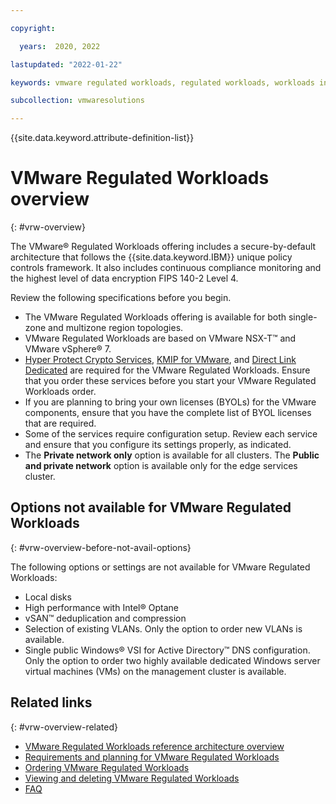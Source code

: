 ```yaml
---

copyright:

  years:  2020, 2022

lastupdated: "2022-01-22"

keywords: vmware regulated workloads, regulated workloads, workloads instance, regulated instance

subcollection: vmwaresolutions

---
```


{{site.data.keyword.attribute-definition-list}}

# VMware Regulated Workloads overview
{: #vrw-overview}

The VMware® Regulated Workloads offering includes a secure-by-default architecture that follows the {{site.data.keyword.IBM}} unique policy controls framework. It also includes continuous compliance monitoring and the highest level of data encryption FIPS 140-2 Level 4.

Review the following specifications before you begin.
* The VMware Regulated Workloads offering is available for both single-zone and multizone region topologies.
* VMware Regulated Workloads are based on VMware NSX-T™ and VMware vSphere® 7.
* [Hyper Protect Crypto Services](https://cloud.ibm.com/catalog/services/hyper-protect-crypto-services), [KMIP for VMware](https://cloud.ibm.com/infrastructure/vmware-solutions/console/servicestandalonenew/KMIPAdapter), and [Direct Link Dedicated](https://cloud.ibm.com/interconnectivity/direct-link) are required for the VMware Regulated Workloads. Ensure that you order these services before you start your VMware Regulated Workloads order.
* If you are planning to bring your own licenses (BYOLs) for the VMware components, ensure that you have the complete list of BYOL licenses that are required.
* Some of the services require configuration setup. Review each service and ensure that you configure its settings properly, as indicated.
* The **Private network only** option is available for all clusters. The **Public and private network** option is available only for the edge services cluster.

## Options not available for VMware Regulated Workloads
{: #vrw-overview-before-not-avail-options}

The following options or settings are not available for VMware Regulated Workloads:
* Local disks
* High performance with Intel® Optane
* vSAN™ deduplication and compression
* Selection of existing VLANs. Only the option to order new VLANs is available.
* Single public Windows® VSI for Active Directory™ DNS configuration. Only the option to order two highly available dedicated Windows server virtual machines (VMs) on the management cluster is available.

## Related links
{: #vrw-overview-related}

* [VMware Regulated Workloads reference architecture overview](/docs/vmwaresolutions?topic=vmwaresolutions-vrw-archi-overview)
* [Requirements and planning for VMware Regulated Workloads](/docs/vmwaresolutions?topic=vmwaresolutions-vrw-planning)
* [Ordering VMware Regulated Workloads](/docs/vmwaresolutions?topic=vmwaresolutions-vrw-orderinginstance-req)
* [Viewing and deleting VMware Regulated Workloads](/docs/vmwaresolutions?topic=vmwaresolutions-vrw-view-delete-instance)
* [FAQ](/docs/vmwaresolutions?topic=vmwaresolutions-faq-vmwaresolutions)
